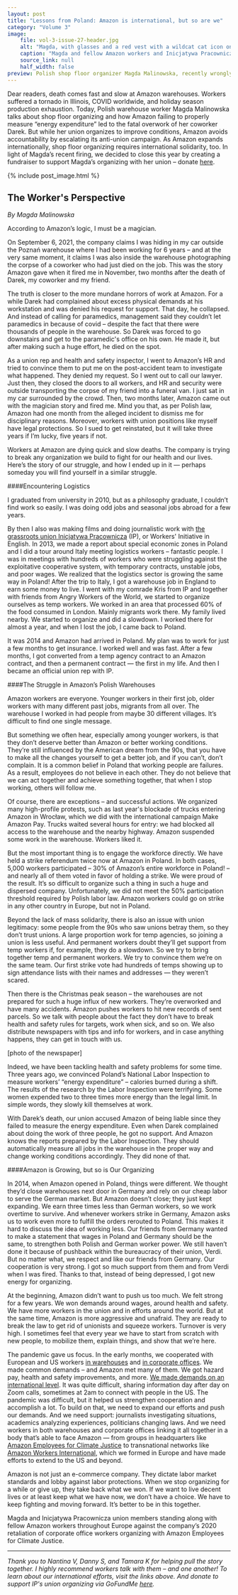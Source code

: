 ```yaml
---
layout: post
title: "Lessons from Poland: Amazon is international, but so are we"
category: "Volume 3"
image:
    file: vol-3-issue-27-header.jpg
    alt: "Magda, with glasses and a red vest with a wildcat cat icon on it, stands with fellow Amazon workers and Inicjatywa Pracownicza union members"
    caption: "Magda and fellow Amazon workers and Inicjatywa Pracownicza union members"
    source_link: null
    half_width: false
preview: Polish shop floor organizer Magda Malinowska, recently wrongly fired, talks about work, death, and resistance at Amazon warehouses
---
```


Dear readers, death comes fast and slow at Amazon warehouses. Workers suffered a tornado in Illinois, COVID worldwide, and holiday season production exhaustion. Today, Polish warehouse worker Magda Malinowska talks about shop floor organizing and how Amazon failing to properly measure “energy expenditure” led to the fatal overwork of her coworker Darek. But while her union organizes to improve conditions, Amazon avoids accountability by escalating its anti-union campaign. As Amazon expands internationally, shop floor organizing requires international solidarity, too. In light of Magda’s recent firing, we decided to close this year by creating a fundraiser to support Magda’s organizing with her union – donate [here](https://www.gofundme.com/f/support-fired-amazon-unionist).

<!-- DO NOT remove the excerpt tag -->
<!--excerpt-->
<!-- remaining content goes below here -->

<!-- DO NOT remove the header image -->
{% include post_image.html %}

## The Worker's Perspective

_By Magda Malinowska_

According to Amazon’s logic, I must be a magician. 

On September 6, 2021, the company claims I was hiding in my car outside the Poznań warehouse where I had been working for 6 years – and at the very same moment, it claims I was also inside the warehouse photographing the corpse of a coworker who had just died on the job. This was the story Amazon gave when it fired me in November, two months after the death of Darek, my coworker and my friend.

The truth is closer to the more mundane horrors of work at Amazon. For a while Darek had complained about excess physical demands at his workstation and was denied his request for support. That day, he collapsed. And instead of calling for paramedics, management said they couldn’t let paramedics in because of covid – despite the fact that there were thousands of people in the warehouse. So Darek was forced to go downstairs and get to the paramedic's office on his own. He made it, but after making such a huge effort, he died on the spot. 

As a union rep and health and safety inspector, I went to Amazon’s HR and tried to convince them to put me on the post-accident team to investigate what happened. They denied my request. So I went out to call our lawyer. Just then, they closed the doors to all workers, and HR and security were outside transporting the corpse of my friend into a funeral van. I just sat in my car surrounded by the crowd. Then, two months later, Amazon came out with the magician story and fired me. Mind you that, as per Polish law, Amazon had one month from the alleged incident to dismiss me for disciplinary reasons. Moreover, workers with union positions like myself have legal protections. So I sued to get reinstated, but it will take three years if I’m lucky, five years if not.

Workers at Amazon are dying quick and slow deaths. The company is trying to break any organization we build to fight for our health and our lives. Here’s the story of our struggle, and how I ended up in it — perhaps someday you will find yourself in a similar struggle.

####Encountering Logistics

I graduated from university in 2010, but as a philosophy graduate, I couldn’t find work so easily. I was doing odd jobs and seasonal jobs abroad for a few years. 

By then I also was making films and doing journalistic work with [the grassroots union Inicjatywa Pracownicza](https://www.ozzip.pl/) (IP), or Workers' Initiative in English. In 2013, we made a report about special economic zones in Poland and I did a tour around Italy meeting logistics workers – fantastic people. I was in meetings with hundreds of workers who were struggling against the exploitative cooperative system, with temporary contracts, unstable jobs, and poor wages. We realized that the logistics sector is growing the same way in Poland! After the trip to Italy, I got a warehouse job in England to earn some money to live. I went with my comrade Kris from IP and together with friends from Angry Workers of the World, we started to organize ourselves as temp workers. We worked in an area that processed 60% of the food consumed in London. Mainly migrants work there. My family lived nearby. We started to organize and did a slowdown. I worked there for almost a year, and when I lost the job, I came back to Poland.

It was 2014 and Amazon had arrived in Poland. My plan was to work for just a few months to get insurance. I worked well and was fast. After a few months, I got converted from a temp agency contract to an Amazon contract, and then a permanent contract — the first in my life. And then I became an official union rep with IP.

####The Struggle in Amazon’s Polish Warehouses

Amazon workers are everyone. Younger workers in their first job, older workers with many different past jobs, migrants from all over. The warehouse I worked in had people from maybe 30 different villages. It’s difficult to find one single message. 

But something we often hear, especially among younger workers, is that they don’t deserve better than Amazon or better working conditions. They’re still influenced by the American dream from the 90s, that you have to make all the changes yourself to get a better job, and if you can’t, don’t complain. It is a common belief in Poland that working people are failures. As a result, employees do not believe in each other. They do not believe that we can act together and achieve something together, that when I stop working, others will follow me. 

Of course, there are exceptions – and successful actions. We organized many high-profile protests, such as last year's blockade of trucks entering Amazon in Wrocław, which we did with the international campaign Make Amazon Pay. Trucks waited several hours for entry: we had blocked all access to the warehouse and the nearby highway. Amazon suspended some work in the warehouse. Workers liked it. 

But the most important thing is to engage the workforce directly. We have held a strike referendum twice now at Amazon in Poland. In both cases, 5,000 workers participated – 30% of Amazon’s entire workforce in Poland! – and nearly all of them voted in favor of holding a strike. We were proud of the result. It’s so difficult to organize such a thing in such a huge and dispersed company. Unfortunately, we did not meet the 50% participation threshold required by Polish labor law. Amazon workers could go on strike in any other country in Europe, but not in Poland. 

Beyond the lack of mass solidarity, there is also an issue with union legitimacy: some people from the 90s who saw unions betray them, so they don’t trust unions. A large proportion work for temp agencies, so joining a union is less useful. And permanent workers doubt they’ll get support from temp workers if, for example, they do a slowdown. So we try to bring together temp and permanent workers. We try to convince them we’re on the same team. Our first strike vote had hundreds of temps showing up to sign attendance lists with their names and addresses — they weren’t scared. 

Then there is the Christmas peak season – the warehouses are not prepared for such a huge influx of new workers. They’re overworked and have many accidents. Amazon pushes workers to hit new records of sent parcels. So we talk with people about the fact they don’t have to break health and safety rules for targets, work when sick, and so on. We also distribute newspapers with tips and info for workers, and in case anything happens, they can get in touch with us.

[photo of the newspaper]

Indeed, we have been tackling health and safety problems for some time. Three years ago, we convinced Poland’s National Labor Inspection to measure workers’ “energy expenditure” – calories burned during a shift. The results of the research by the Labor Inspection were terrifying. Some women expended two to three times more energy than the legal limit. In simple words, they slowly kill themselves at work.

With Darek’s death, our union accused Amazon of being liable since they failed to measure the energy expenditure. Even when Darek complained about doing the work of three people, he got no support. And Amazon knows the reports prepared by the Labor Inspection. They should automatically measure all jobs in the warehouse in the proper way and change working conditions accordingly. They did none of that.

####Amazon is Growing, but so is Our Organizing

In 2014, when Amazon opened in Poland, things were different. We thought they’d close warehouses next door in Germany and rely on our cheap labor to serve the German market. But Amazon doesn’t close; they just kept expanding. We earn three times less than German workers, so we work overtime to survive. And whenever workers strike in Germany, Amazon asks us to work even more to fulfill the orders rerouted to Poland. This makes it hard to discuss the idea of working less. Our friends from Germany wanted to make a statement that wages in Poland and Germany should be the same, to strengthen both Polish and German worker power. We still haven’t done it because of pushback within the bureaucracy of their union, Verdi. But no matter what, we respect and like our friends from Germany. Our cooperation is very strong. I got so much support from them and from Verdi when I was fired. Thanks to that, instead of being depressed, I got new energy for organizing.

At the beginning, Amazon didn’t want to push us too much. We felt strong for a few years. We won demands around wages, around health and safety. We have more workers in the union and in efforts around the world. But at the same time, Amazon is more aggressive and unafraid. They are ready to break the law to get rid of unionists and squeeze workers. Turnover is very high. I sometimes feel that every year we have to start from scratch with new people, to mobilize them, explain things, and show that we’re here.

The pandemic gave us focus. In the early months, we cooperated with European and US workers [in warehouses](https://medium.com/@amazoniansunitednyc/we-amazon-workers-demand-coronavirus-protections-16f28ad8b15f) and [in corporate offices](https://amazonemployees4climatejustice.medium.com/coronavirus-amazon-log-cfdc9a6f4437). We made common demands – and Amazon met many of them. We got hazard pay, health and safety improvements, and more. [We made demands on an international level](https://drive.google.com/file/d/1vALmaR1DJXgD1bpdMhdQVhDlwZYroRLt/view). It was quite difficult, sharing information day after day on Zoom calls, sometimes at 2am to connect with people in the US. The pandemic was difficult, but it helped us strengthen cooperation and accomplish a lot. To build on that, we need to expand our efforts and push our demands. And we need support: journalists investigating situations, academics analyzing experiences, politicians changing laws. And we need workers in both warehouses and corporate offices linking it all together in a body that’s able to face Amazon — from groups in headquarters like [Amazon Employees for Climate Justice](https://twitter.com/AMZNforClimate) to transnational networks like [Amazon Workers International](https://twitter.com/AmazonWorkersIn), which we formed in Europe and have made efforts to extend to the US and beyond.

Amazon is not just an e-commerce company. They dictate labor market standards and lobby against labor protections. When we stop organizing for a while or give up, they take back what we won. If we want to live decent lives or at least keep what we have now, we don’t have a choice. We have to keep fighting and moving forward. It’s better to be in this together. 

Magda and Inicjatywa Pracownicza union members standing along with fellow Amazon workers throughout Europe against the company’s 2020 retaliation of corporate office workers organizing with Amazon Employees for Climate Justice.

<hr>

_Thank you to Nantina V, Danny S, and Tamara K for helping pull the story together. I highly recommend workers talk with them – and one another! To learn about our international efforts, visit the links above. And donate to support IP's union organizing via GoFundMe [here](https://www.gofundme.com/f/support-fired-amazon-unionist)._
